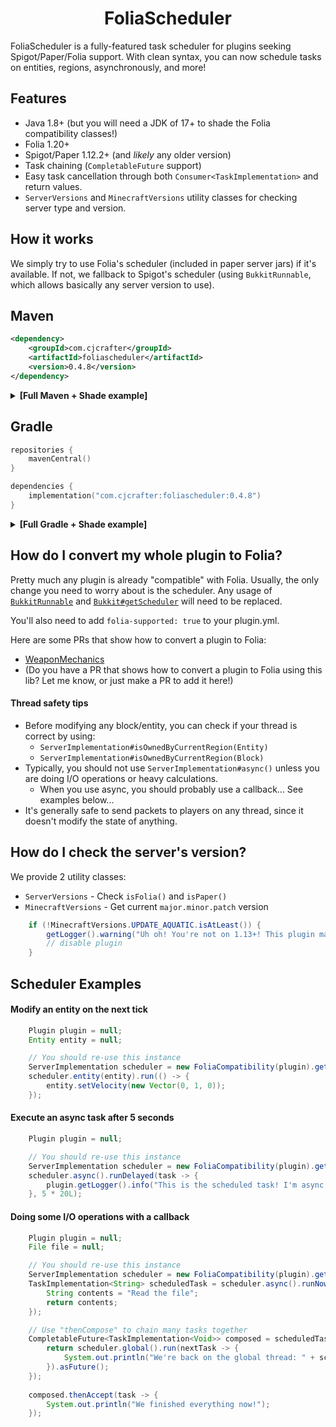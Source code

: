 <div align="center">

# FoliaScheduler

</div>

FoliaScheduler is a fully-featured task scheduler for plugins seeking Spigot/Paper/Folia support. With clean syntax,
you can now schedule tasks on entities, regions, asynchronously, and more!

## Features
* Java 1.8+ (but you will need a JDK of 17+ to shade the Folia compatibility classes!)
* Folia 1.20+
* Spigot/Paper 1.12.2+ (and *likely* any older version)
* Task chaining (`CompletableFuture` support)
* Easy task cancellation through both `Consumer<TaskImplementation>` and return values.
* `ServerVersions` and `MinecraftVersions` utility classes for checking server type and version. 

## How it works
We simply try to use Folia's scheduler (included in paper server jars) if it's available. If not, we fallback to
Spigot's scheduler (using `BukkitRunnable`, which allows basically any server version to use).

## Maven
```xml
<dependency>
    <groupId>com.cjcrafter</groupId>
    <artifactId>foliascheduler</artifactId>
    <version>0.4.8</version>
</dependency>
```

<details>
<summary><b>[Full Maven + Shade example]</b></summary>

```xml
<dependencies>
    <dependency>
        <groupId>com.cjcrafter</groupId>
        <artifactId>foliascheduler</artifactId>
        <version>0.4.8</version>
    </dependency>
</dependencies>

<build>
    <plugins>
        <plugin>
            <groupId>org.apache.maven.plugins</groupId>
            <artifactId>maven-shade-plugin</artifactId>
            <version>3.6.0</version>  <!-- always check for latest -->
            <executions>
                <execution>
                    <phase>package</phase>
                    <goals>
                        <goal>shade</goal>
                    </goals>
                    <configuration>
                        <relocations>
                            <relocation>
                                <pattern>com.cjcrafter.foliascheduler</pattern>
                                <shadedPattern>com.example.foliascheduler</shadedPattern>
                            </relocation>
                        </relocations>
                    </configuration>
                </execution>
            </executions>
        </plugin>
    </plugins>
</build>
```
</details>

## Gradle
```kotlin
repositories {
    mavenCentral()
}

dependencies {
    implementation("com.cjcrafter:foliascheduler:0.4.8")
}
```

<details>
<summary><b>[Full Gradle + Shade example]</b></summary>

```kotlin
plugins {
    java  // or kotlin("jvm") version "..."
    //id("com.github.johnrengelman.shadow") version "8.1.1"  // for below Java 21... always check for latest
    id("io.github.gooler.shadow") version "8.1.7"  // for Java 21+... always check for latest
    id("net.minecrell.plugin-yml.bukkit") version "0.6.0"  // always check for latest
}

repositories {
    mavenCentral()
}

dependencies {
    // TODO add your version of Spigot/Paper here
    implementation("com.cjcrafter:foliascheduler:0.4.8")
}

// See https://github.com/Minecrell/plugin-yml
bukkit {
    main = "com.example.MyPlugin"
    foliaSupported = true
}

tasks.shadowJar {
    archiveFileName.set("MyPlugin-${project.version}.jar")
    relocate("com.cjcrafter.foliascheduler", "com.example.foliascheduler")
}
```
</details>

## How do I convert my whole plugin to Folia?
Pretty much any plugin is already "compatible" with Folia. Usually, the only change you need to worry about
is the scheduler. Any usage of 
[`BukkitRunnable`](https://hub.spigotmc.org/javadocs/bukkit/org/bukkit/scheduler/BukkitRunnable.html) and 
[`Bukkit#getScheduler`](https://hub.spigotmc.org/javadocs/bukkit/org/bukkit/Bukkit.html#getScheduler()) will
need to be replaced.

You'll also need to add `folia-supported: true` to your plugin.yml. 

Here are some PRs that show how to convert a plugin to Folia:
* [WeaponMechanics](https://github.com/WeaponMechanics/MechanicsMain/pull/433/)
* (Do you have a PR that shows how to convert a plugin to Folia using this lib? Let me know, or just make a PR to add it here!)

#### Thread safety tips
* Before modifying any block/entity, you can check if your thread is correct by using:
  * `ServerImplementation#isOwnedByCurrentRegion(Entity)`
  * `ServerImplementation#isOwnedByCurrentRegion(Block)`
* Typically, you should not use `ServerImplementation#async()` unless you are doing I/O operations or heavy calculations.
  * When you use async, you should probably use a callback... See examples below...
* It's generally safe to send packets to players on any thread, since it doesn't modify the state of anything. 

## How do I check the server's version?
We provide 2 utility classes:
* `ServerVersions` - Check `isFolia()` and `isPaper()`
* `MinecraftVersions` - Get current `major.minor.patch` version

```java
    if (!MinecraftVersions.UPDATE_AQUATIC.isAtLeast()) {
        getLogger().warning("Uh oh! You're not on 1.13+! This plugin may not work correctly!");
        // disable plugin
    }
```

## Scheduler Examples

#### Modify an entity on the next tick
```java
    Plugin plugin = null;
    Entity entity = null;

    // You should re-use this instance
    ServerImplementation scheduler = new FoliaCompatibility(plugin).getServerImplementation();
    scheduler.entity(entity).run(() -> {
        entity.setVelocity(new Vector(0, 1, 0));
    }); 
```

#### Execute an async task after 5 seconds
```java
    Plugin plugin = null;

    // You should re-use this instance
    ServerImplementation scheduler = new FoliaCompatibility(plugin).getServerImplementation();
    scheduler.async().runDelayed(task -> {
        plugin.getLogger().info("This is the scheduled task! I'm async! " + task);
    }, 5 * 20L);
```

#### Doing some I/O operations with a callback
```java
    Plugin plugin = null;
    File file = null;

    // You should re-use this instance
    ServerImplementation scheduler = new FoliaCompatibility(plugin).getServerImplementation();
    TaskImplementation<String> scheduledTask = scheduler.async().runNow(task -> {
        String contents = "Read the file";
        return contents;
    });

    // Use "thenCompose" to chain many tasks together
    CompletableFuture<TaskImplementation<Void>> composed = scheduledTask.asFuture().thenCompose(task -> {
        return scheduler.global().run(nextTask -> {
            System.out.println("We're back on the global thread: " + scheduledTask.getCallback());
        }).asFuture();
    });
        
    composed.thenAccept(task -> {
        System.out.println("We finished everything now!");
    });
```
